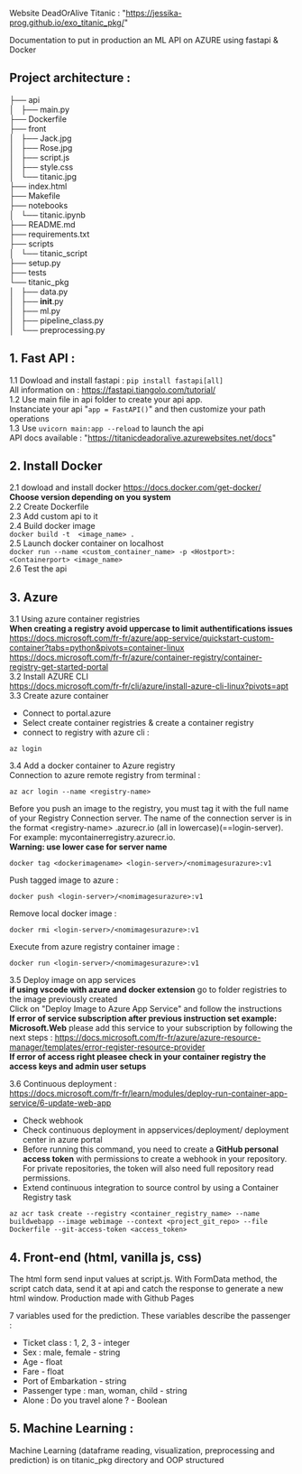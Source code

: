 Website DeadOrAlive Titanic : "https://jessika-prog.github.io/exo_titanic_pkg/"

Documentation to put in production an ML API on AZURE using fastapi & Docker

## Project architecture :    
├── api      
│   ├── main.py    
├── Dockerfile       
├── front       
│   ├── Jack.jpg       
│   ├── Rose.jpg         
│   ├── script.js        
│   ├── style.css       
│   └── titanic.jpg     
├── index.html        
├── Makefile          
├── notebooks         
│   └── titanic.ipynb        
├── README.md      
├── requirements.txt     
├── scripts    
│   └── titanic_script      
├── setup.py     
├── tests     
└── titanic_pkg    
│   ├── data.py      
│   ├── __init__.py      
│   ├── ml.py        
│   ├── pipeline_class.py     
│   └── preprocessing.py      

## 1. Fast API :

1.1 Dowload and install fastapi : `pip install fastapi[all]`    
All information on : https://fastapi.tiangolo.com/tutorial/    
1.2 Use main file in api folder to create your api app.    
Instanciate your api "`app = FastAPI()`" and then customize your path operations        
1.3 Use ```uvicorn main:app --reload``` to launch the api        
API docs available : "https://titanicdeadoralive.azurewebsites.net/docs"        


## 2. Install Docker

2.1 dowload and install docker https://docs.docker.com/get-docker/          
__Choose version depending on you system__    
2.2 Create Dockerfile       
2.3 Add custom api to it   
2.4 Build docker image      
```docker build -t  <image_name> .```    
2.5 Launch docker container on localhost        
``` docker run --name <custom_container_name> -p <Hostport>:<Containerport> <image_name> ```   
2.6 Test the api   

## 3. Azure
3.1 Using azure container registries     
 **When creating a registry avoid uppercase to limit authentifications issues**        
https://docs.microsoft.com/fr-fr/azure/app-service/quickstart-custom-container?tabs=python&pivots=container-linux     
https://docs.microsoft.com/fr-fr/azure/container-registry/container-registry-get-started-portal    
3.2 Install  AZURE CLI   
https://docs.microsoft.com/fr-fr/cli/azure/install-azure-cli-linux?pivots=apt    
3.3 Create azure container       
 * Connect to portal.azure         
 * Select create container registries & create a container registry       
 * connect to registry with azure cli :       
 ```
 az login 
 ```
 3.4 Add a docker container to Azure registry  
 Connection to azure remote registry from terminal :     
 ```
 az acr login --name <registry-name> 
 ```
 Before you push an image to the registry, you must tag it with the full name of your Registry Connection server. The name of the connection server is in the format \<registry-name\> .azurecr.io (all in lowercase)(==login-server). For example: mycontainerregistry.azurecr.io.  
 **Warning: use lower case for server name**  
 ```
 docker tag <dockerimagename> <login-server>/<nomimagesurazure>:v1   
 ```
 Push tagged image to azure  :  
```      
docker push <login-server>/<nomimagesurazure>:v1   
```
Remove local docker image :    
```
docker rmi <login-server>/<nomimagesurazure>:v1  
```
Execute from azure registry container image :
```    
docker run <login-server>/<nomimagesurazure>:v1    
```

3.5 Deploy image on app services      
**if using vscode with azure and docker extension** go to folder registries to the image previously created    
Click on "Deploy Image to Azure App Service" and follow the instructions     
**If error of service subscription after previous instruction set example: Microsoft.Web** please add this service to your subscription by following the next steps : 
 https://docs.microsoft.com/fr-fr/azure/azure-resource-manager/templates/error-register-resource-provider     
 **If error of access right pleasee check in your container registry the access keys and admin user setups**    
 
3.6 Continuous deployment :    
https://docs.microsoft.com/fr-fr/learn/modules/deploy-run-container-app-service/6-update-web-app
* Check webhook
* Check continuous deployment in appservices/deployment/ deployment center in azure portal
* Before running this command, you need to create a **GitHub personal access token** with permissions to create a webhook in your repository. For private repositories, the token will also need full repository read permissions.
* Extend continuous integration to source control by using a Container Registry task         
```
az acr task create --registry <container_registry_name> --name buildwebapp --image webimage --context <project_git_repo> --file Dockerfile --git-access-token <access_token>
```

## 4. Front-end (html, vanilla js, css)
The html form send input values at script.js. With FormData method, the script catch data, send it at api and catch the response to generate a new html window.
Production made with Github Pages

7 variables used for the prediction. These variables describe the passenger : 
* Ticket class : 1, 2, 3 - integer
* Sex : male, female - string
* Age - float
* Fare - float 
* Port of Embarkation - string 
* Passenger type : man, woman, child - string
* Alone : Do you travel alone ? - Boolean

## 5. Machine Learning : 
Machine Learning (dataframe reading, visualization, preprocessing and prediction) is on titanic_pkg directory and OOP structured



